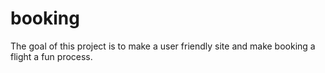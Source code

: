 # booking
The goal of this project is to make a user friendly site and make booking a flight a fun process.
